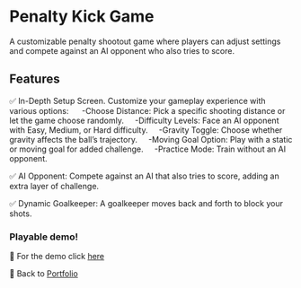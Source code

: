 # Penalty Kick Game
A customizable penalty shootout game where players can adjust settings and compete against an AI opponent who also tries to score.

## Features
✅ In-Depth Setup Screen. 
    Customize your gameplay experience with various options:
      -Choose Distance: Pick a specific shooting distance or let the game choose randomly.
      -Difficulty Levels: Face an AI opponent with Easy, Medium, or Hard difficulty.
      -Gravity Toggle: Choose whether gravity affects the ball’s trajectory.
      -Moving Goal Option: Play with a static or moving goal for added challenge.
      -Practice Mode: Train without an AI opponent.

✅ AI Opponent: Compete against an AI that also tries to score, adding an extra layer of challenge.

✅ Dynamic Goalkeeper: A goalkeeper moves back and forth to block your shots.

### Playable demo!
🔗 For the demo click [here](https://play.unity.com/en/games/b8559155-001e-4be8-9e3d-e103239bdf16/penalty-kick)

🔗 Back to [Portfolio](https://github.com/NasimSakalla/GameDevPortfolio)
